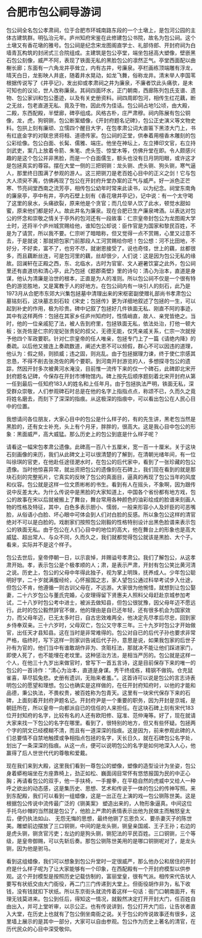 # 合肥市包公祠导游词  
包公祠全名包公孝肃祠，位于合肥市环城南路东段的一个土墩上，是包河公园的主体古建筑群。明弘治元年。庐州知府宋鉴在此修建包公书院，故名为包公祠。这个土墩又有香花墩的雅号。包公祠是纪念宋龙图阁直学士、礼部侍郎、开封府祠为白墙青瓦构筑的封闭式三合院组成。主建筑是包公亭堂，端坐包拯高大塑像，壁嵌黑石包公刻像，威严不阿，表现了铁面无私的黑脸包公的凛然正气。亭堂西面配以曲榭长廊；东面有一六角龙井亭耸立，内有古井，号廉泉。亭栏画栋顶端雕有浮龙，晴天白日，龙影映人井底，随着井水晃动，如龙飞舞，俗称龙井。清末举人李国苇根据传说写了《井亭记》，发出抑或孝肃祠之井为廉泉，不廉者饮此头痛欤，是未可知也的议论，世人改称廉泉。其祠四面环水，正门朝南，西廊陈列包氏支谱、遗物、包公家训和包公墨迹，以及有关史册资料。祠四周即包河，相传生红花藕，断之无丝，包老直道无私、竟及于物，因此传为佳话。包公祠占地1公顷，由大殿，二殿，东西配殿，半壁廊，碑亭组成。风格古朴，庄严肃穆。祠内陈展有包公铜像，龙，虎，狗铜铡，包公断案蜡像，《开封府题名记碑》，包公正史演义等文物史料。包拱上刻有廉顽、立懦四个醒目大字，在包孝肃公词大直匾下黑漆大门上，书有红底金字的对联忠贤将相、道德传家。包公祠的正堂，供奉着用檀香木雕刻的包公彩绘像。包公白面、长髯、儒雅、端庄。他坐在神坛上，左立捧印文官，右立持剑武吏，案几上放着令箭、朱笔、虎头签、惊堂木等，仿佛升堂在即。令人颇感兴趣的是这个包公并非黑脸，而是一个白面儒生，额头也没有日月阴阳眼，或许这才是包拯真实的尊容。摆在大堂一侧的三把铜铡：龙头铡、虎头铡、狗头铡，寒气逼人，那里终日围满了参观的游人。这三把铡刀是老百姓心目中的正义之剑！它与包大人须臾不离，仿佛再现了包公在开封府升堂办案的正气与威严。好一派色正芒寒、节亮祠堂西南之流芳亭，相传包公幼年时常来此读书，以为纪念。祠堂东南角的廉泉亭，亭中有井，亭内石壁上刻有《香花墩井亭记》，记中说：有一个太守喝了这里的泉水，头痛欲裂，原来他是个贪官；而几位举人饮了此水，顿觉水甜如蜜，原来他们都是好人。故此井名为廉泉。现在合肥已生产廉泉啤酒。以表达对包公的怀念和崇敬之情关于亭外的包河还有一段故事：仁宗皇帝封包公为龙图阁大学士时，还将半个庐州城赏赐给他，谁知包公却说：臣作官是为国家和黎民百姓，不是为了请赏，所以我不要。仁宗听了暗暗称，但又觉得一点不赏赐，心里又过意不去，于是就说：那就把包家门前那段人工河赏赐给你吧！包公想：河不比田地，不好分，不好卖，富不了，也穷不尽，就谢恩接受了。说也奇怪，世上的藕，丝都很多，而且藕断丝连，可是包河里的藕，丝却很少，人们说：这是因为包公无私的缘故。回澜轩在正殿之西，东、北临水，古时为官宦、文人避暑饮宴之此外，包公祠里还有直道坊和清心亭，此乃包拯《题郡斋壁》里的诗句：清心为治本，直道是身谋，他认为清廉是治世的根本，正直是为人的准则。所以包公祠不仅是一个很有特色的游览胜地，又是寓教于人的好地方。在包公祠内有一块引人的刻石，此乃是1973月从合肥市东郊大兴集包拯墓中清理出来的宋枢密副使赠礼部尚书孝肃包公墓铭刻石，这块墓志刻石较《宋史；包拯传》更为详细地叙述了包拯的一生，可以起到补史的作用，极为珍贵。碑中记叙了包拯好几件铁面无私、刚直不阿的事迹，其中有这样两件：包拯在其家乡任庐州知府时，性情峭直，故人、亲党皆绝之。当时，他的一位亲戚犯了法，被人告到府里，包拯铁面无私，依法处治，打他一顿大板；张尧佐是仁宗的宠妃张贵妃的叔父，无德无能，仅凭亲戚关系，仁宗一次就授予他四个军政要职。针对仁宗皇帝的任人唯亲，包拯专门上了一篇《请绝内降》的奏疏。以后他又接连上奏疏数道，阐述大恩不可以频假，群心不可以因违的道理，他认为：假之频，则损威；违之固，则兆乱。由于包拯据理力谏，终于使仁宗感其忠恳，不得不削去张尧佐的两个要职。到河南开封游览的人，多想探寻包公的遗踪，然因开封多次被黄河水淹没，目前惟一流传下来的仅一个碑石，此碑即北宋开封府题名记碑，今保存在开封市博物馆内。碑上按先后顺序题刻着北宋开封府从第一任到最后一任知府183人的姓名和上任年月。由于包拯执法严明，铁面无私，深受群众崇敬，人们参观碑石时总是在他的名字上指指点点，称颂不已，久而久之竟将姓名磨去，而刻下了深深的指痕。从这极深的指痕中，可以看出包公在人民心目中的位置。  

我想请问各位朋友，大家心目中的包公是什么样子的，有的先生讲，黑老包当然是黑脸的，还有女士补充，头上有个月牙，胖胖的，很高大。这是我心目中包公的形象：黑面威严，高大威猛。那么历史上的包公到底是什么样子呢？  

请看这一幅宋包孝肃公遗像。此碑高一百八十五厘米，宽一百一十厘米。关于这块石刻画像的来历，我们从此碑文上可以很清楚的了解到，在清朝光绪年间，有一位叫徐琪的官吏，在他赴任途径淝水时，在包公的后代家中，看到了一张珍藏的包公遗像。当时他惊喜异常，就出资把包公的遗像刻在石碑上，我们现在看到的就是那块石刻的完整拓片，它真实的反映了包公的真面目，逼真的再现了包公当年的风度和仪容。包公就是这样一位文质彬彬的书生。看到有人在摇头，不象啊，因为跟传说中反差太大。为什么传说中是黑脸的大家知道上，中国各个省份都有地方戏，包公的故事在宋以后就被搬上了舞台，舞台常用各种颜色的油彩绘成的脸谱来刻画人物的性格及特征，其中，白色多表示胆小、懦弱，一般来形容小人及奸臣的可恶嘴脸，从俗语小白脸、坏心眼中可体会到人们对白脸的反感。所以象包公这样的清官绝对不可以是白脸的。戏剧家们按照包公刚毅的性格特别设计出黑色脸谱来表示包公的铁面无私。由于包公在人们心目中的地位的高大，他在舞台上的形象也是高大威猛、超出常人、与众不同，久而久之，我们就都觉得包公就该是黑脸、大个子。看来，实际并不是这个样子。  

包公去世后，皇帝停朝一日，以示哀悼，并赐谥号孝肃公。我们了解包公，从这孝肃开始。孝，表示包公是个极孝顺的人；肃，是表示严肃，开封有包公笑比黄河清之说。历史上，包公的父母中年得此独子，视为掌上明珠，抚养成人。少年包公聪明好学，二十岁就满腹经纶，心怀报国之志，家人望包公通过科举考试步入仕途，但包公不肯，他遵循一则古训父母在，不远游。大家很为他惋惜，就想到让包公娶妻，二十六岁包公与董氏完婚，心安理得留下贤惠夫人照料父母赶赴京城参加考试，二十八岁时包公考中进士，被派去做知县，但包公很犹豫，因父母年迈不愿远行。此时的包公毅然辞官不做，他的理由是自已还年轻，还有很多机会为国家效力，而父母年迈，已无太多时日，自古忠效难两全，他决定先尽孝后尽忠，回到家乡侍奉双亲。三十六岁时，父母双亡，包公又守孝三年。三十九岁时包公才开始做官，出任天才县知县。这在当时是非常难得的。包公对自已的后代子孙也要求非常严格，临终时，写下这样一则家训告诫后代子孙，意思是说，如果我包家的后世子孙有为官的，他们当中有谁敢胡作非为、贪赃枉法，那就决不能让他们踩进家门，即使人死了，也不能埋在老坟里。这种惩治方法，是相当严厉的。包公就是这样一个人，在他三十九岁出来做官时，曾写下一首五言诗，这是目前保存下来的唯一的包公的一首诗作：“清心为治本，直道是身谋。秀干终成栋，精钢不做钩。仓充鼠雀喜，草尽狐兔悲。史册有遗训，无贻来者羞。”。这首诗可以说是包公的言志诗表明包公的愿望和理想。包公也确实是这样做的，在任开封府知府时，以他的才能和品德，秉公执法，不畏权贵，被百姓称为包青天。这里有一块宋代保存下来的石碑，上面刻着开封府尹题名记。开封府尹是一个重要的职务，因为开封是京城，是朝廷所在，所以皇帝一向都派自已的信任的人来担任。在这块石碑上刻有宋代183位开封知府的名字，比较有名的人还有欧阳修、寇准、范仲淹等。好了，现在就请大家来找一下包公的名字在哪里。看到了，很特别的地方，但又有些怀疑。包拯两个字的阴文已经模糊不清，而且有一道深深的指痕。这是因为，前来参观此碑的人们总要情不自禁地触摸或争相指点包拯的名字，天长日久，就在石碑包公名字处，划出了一条深深的指痕。从这一点，便可以说明包公的名字是如何地深入人心，他赢得了后人世世代代的尊敬和爱戴。  

现在我们来到大殿，这里我们看到一尊包公的塑像，塑像的造型设计为坐姿，包公身着蟒袍端坐在方座靠椅上，劲正如松、巍面阔目常怀有悠悠报国为民的中正心胸；再请看包公的双手，他一手扶椅，一手握拳，在平稳自然的虎威中又给人一种呼之欲出的动态感，这是集历史、思想、艺术和传说于一体的包公的传神写照。来到东配殿，我们可以看到一组蜡像，这是一出正在上演的戏—包公铡陈世美。这是根据包公传说中流传最广泛的《铡美案》 塑造出来的，人物形象逼真。中间这位手托乌纱帽的当然就是包公了，他脸上严肃的表情表示出他为民做主而触怒皇太后，便仍执法如山、 无怨无悔的思想，最终他铡了忘恩负义、要杀妻灭子的陈世美。雕塑前边摆放了三口铜铡，中间的是龙头铡，铡皇亲国戚、王子王孙；右边的是虎头铡，铡贪官污吏；左边的是狗头铡，铡犯法的平民百姓。三口铜铡，三个等级，是皇帝御赐，可以先斩后奏。那包公铡陈世美用的是哪口铜铡呢对了，是龙头铡，因为他是驸马。  

看到这组蜡像，我们可以想象到包公升堂时一定很威严，那么他办公和居住的开封府是什么样子呢为了让大家能够有一个印象，在西配殿有一个开封府模型以供参观。这个开封模型是按照历史记载仿制的，富丽堂皇，很有气派。相传宋代告状人要写有状纸交由大门衙役，再二门三门传递到大堂上。但衙役胡作非为，私下收钱，没有钱就扣下状纸。所以东京街头就流传着这样一句话：衙门口朝南面开，有理无钱莫进来。包公到任后，得知这一情况，就毅然决定打开开封大门，任百姓自由出入，并可上堂听审，以示公正。也有传说讲到，包公打开大门后，让告状者直入大堂，在历史上也就有了包公倒坐南衙之说。关于包公的传说故事还有很多，这里墙上展示的是其中一部分，大家可以自由参观。包公作为历史上著名的清官，在历代民众的心目中深受敬仰。  

<!-- Last processed: 2025-07-22 03:44:23 -->
